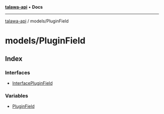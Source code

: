 [**talawa-api**](../../README.md) • **Docs**

***

[talawa-api](../../modules.md) / models/PluginField

# models/PluginField

## Index

### Interfaces

- [InterfacePluginField](interfaces/InterfacePluginField.md)

### Variables

- [PluginField](variables/PluginField.md)
